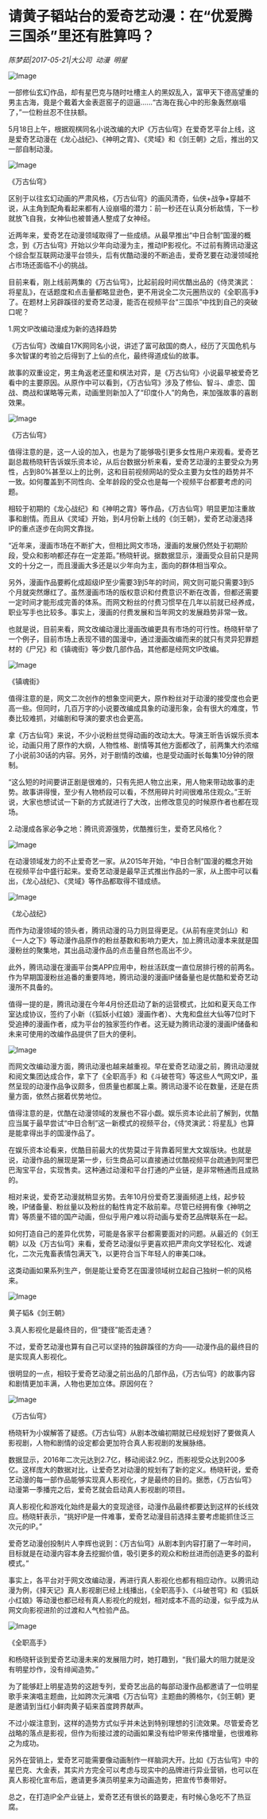 # 请黄子韬站台的爱奇艺动漫：在“优爱腾三国杀”里还有胜算吗？

*陈梦茹|2017-05-21|大公司 
                                                动漫 
                                                明星*

![Image](http://static.ylzbl.com/uploads/ueditor/php/upload/image/20170615/1497517671856086.jpeg)

一部修仙玄幻作品，却有星巴克与随时吐槽主人的黑奴乱入，富甲天下德高望重的男主古海，竟是个戴着大金表逛窑子的逗逼......“古海在我心中的形象轰然崩塌了，”一位粉丝忍不住扶额。

5月18日上午，根据观棋同名小说改编的大IP《万古仙穹》在爱奇艺平台上线，这是爱奇艺动漫在《龙心战纪》、《神明之胄》、《灵域》和《剑王朝》之后，推出的又一部自制动漫。

![Image](http://p3.pstatp.com/large/28890002dbb3e076f1cf)

《万古仙穹》

区别于以往玄幻动画的严肃风格，《万古仙穹》的画风清奇，仙侠+战争+穿越不说，从主角到配角看起来都有人设崩塌的潜力：前一秒还在认真分析敌情，下一秒就放飞自我，女神仙也被普通人整成了女神经。

近两年来，爱奇艺在动漫领域取得了一些成绩。从最早推出“中日合制”国漫的概念，到《万古仙穹》开始以少年向动漫为主，推动IP影视化。不过前有腾讯动漫这个综合型互联网动漫平台领头，后有优酷动漫的不断追击，爱奇艺要在动漫领域抢占市场还面临不小的挑战。

目前来看，刚上线前两集的《万古仙穹》，比起前段时间优酷出品的《侍灵演武：将星乱》，在话题度和点击量都略显逊色，更不用说全二次元圈热议的《全职高手》了。在题材上另辟蹊径的爱奇艺动漫，能否在视频平台“三国杀”中找到自己的突破口呢？

1.网文IP改编动漫成为新的选择趋势

《万古仙穹》改编自17K网同名小说，讲述了富可敌国的商人，经历了灭国危机与多次智谋的考验之后得到了上仙的点化，最终得道成仙的故事。

故事的双重设定，男主角返老还童和棋法对弈，是《万古仙穹》小说最早被爱奇艺看中的主要原因。从原作中可以看到，《万古仙穹》涉及了修仙、智斗、虐恋、国战、商战和谋略等元素，动画里则新加入了“印度仆人”的角色，来加强故事的喜剧效果。

![Image](http://p1.pstatp.com/large/26f200048370a6a68541)

《万古仙穹》

值得注意的是，这一人设的加入，也是为了能够吸引更多女性用户来观看。爱奇艺副总裁杨晓轩告诉娱乐资本论，从后台数据分析来看，爱奇艺动漫的主要受众为男性，占到80%甚至以上的比例，这和目前视频网站的受众主要为女性的趋势并不一致。如何覆盖到不同性向、全年龄段的受众也是每一个视频平台都要考虑的问题。

相较于初期的《龙心战纪》和《神明之胄》等作品，《万古仙穹》明显更加注重故事和剧情。而且从《灵域》开始，到4月份新上线的《剑王朝》，爱奇艺动漫选择IP的重点逐步在向网文靠拢。

“近年来，漫画市场在不断扩大，但相比网文市场，漫画的发展仍然处于初期阶段，受众和影响都还存在一定差距。”杨晓轩说。据数据显示，漫画受众目前只是网文的十分之一，而且漫画大多还是以少年向为主，面向的群体相当窄众。

另外，漫画作品要孵化成超级IP至少需要3到5年的时间，网文则可能只需要3到5个月就突然爆红了。虽然漫画市场的版权意识和付费意识不断在改善，但都还需要一定时间才能形成完善的体系。而网文粉丝的付费习惯早在几年以前就已经养成，职业写手也比较多。事实上，漫画的付费发展和当年网文的发展趋势非常一致。

也就是说，目前来看，网文改编动漫比漫画改编更具有市场的可行性。杨晓轩举了一个例子，目前市场上表现不错的国漫中，通过漫画改编而来的就只有灵异犯罪题材的《尸兄》和《镇魂街》等少数几部作品，其他都是经网文IP改编。

![Image](http://p9.pstatp.com/large/288c00023a0328c12e80)

《镇魂街》

值得注意的是，网文二次创作的想象空间更大，原作粉丝对于动漫的接受度也会更高一些。但同时，几百万字的小说要改编成具象的动漫形象，会有很大的难度，节奏比较难抓，对编剧和导演的要求也会更高。

拿《万古仙穹》来说，不少小说粉丝觉得动画的改动太大。导演王昕告诉娱乐资本论，动画只用了原作的大纲，人物性格、剧情等其他方面都改了，前两集大约浓缩了小说前30话的内容。另外，对于剧情的改编，也是受动画时长每集10分钟的限制。

“这么短的时间要讲正剧是很难的，只有先把人物立出来，用人物来带动故事的走势。故事讲得慢，至少有人物桥段可以看，不然用碎片时间很难吊住观众。”王昕说，大家也想试试一下新的方式就进行了大改，出修改意见的时候原作者也都在现场。

2.动漫成各家必争之地：腾讯资源强势，优酷推衍生，爱奇艺风格化？

![Image](http://p9.pstatp.com/large/288800023cf0409c5241)

在动漫领域发力的不止爱奇艺一家。从2015年开始，“中日合制”国漫的概念开始在视频平台中盛行起来。爱奇艺动漫是最早正式推出作品的一家，从上图中可以看出，《龙心战纪》、《灵域》等作品都取得不错成绩。

![Image](http://p3.pstatp.com/large/288800023cf284f08409)

《龙心战纪》

而作为动漫领域的领头者，腾讯动漫的马力则显得更足。《从前有座灵剑山》和《一人之下》等动漫作品原作的粉丝基数和影响力更大，加上腾讯动漫本来就是国漫粉丝的聚集地，其出品动漫作品的点击量自然也高出不少。

此外，腾讯动漫在漫画平台类APP应用中，粉丝活跃度一直位居排行榜的前两名。作为早期国漫粉丝追番的重要阵地，腾讯动漫的漫画IP储备量也是优酷和爱奇艺动漫所不具备的。

值得一提的是，腾讯动漫在今年4月份还启动了新的运营模式，比如和夏天岛工作室达成协议，签约了小新（《狐妖小红娘》漫画作者）、大鬼和盘丝大仙等7位时下受追捧的漫画作者，成为平台的独家签约作者。这无疑为腾讯动漫的漫画IP储备和未来可使用的改编作品提供了巨大的便利。

![Image](http://p1.pstatp.com/large/26f20004837373e515c8)

而网文改编动漫方面，腾讯动漫也越来越重视。早在爱奇艺动漫之前，腾讯动漫就和阅文集团达成合作，拿下了《全职高手》和《斗破苍穹》等这些人气网文IP，虽然呈现的动漫作品争议颇多，但质量也都属上乘。腾讯动漫不论在数量，还是在质量方面，依然占据着优势地位。

值得注意的是，优酷在动漫领域的发展也不容小觑。娱乐资本论此前了解到，优酷应当属于最早尝试“中日合制”这一新模式的视频平台，《侍灵演武：将星乱》也算是能拿得出手的国漫作品了。

在娱乐资本论看来，优酷目前最大的优势莫过于背靠着阿里大文娱版块。也就是说，动漫作品的展现是第一步，衍生商品可以直接通过优酷视频平台疏通到阿里巴巴淘宝平台，实现售卖。这种通过动漫和平台打通的产业链，是非常畅通而且成熟的。

相对来说，爱奇艺动漫就稍显劣势。去年10月份爱奇艺漫画频道上线，起步较晚，IP储备量、粉丝量以及粉丝的黏性肯定不敌前辈。尽管已经拥有像《神明之胄》等质量不错的国产动画，但似乎用户难以将动画与爱奇艺品牌联系在一起。

如何打造自己的差异化优势，可能是各家平台都需要面对的问题。从最近的《剑王朝》以及《万古仙穹》来看，爱奇艺动漫似乎更喜欢把严肃向文学轻松化、戏谑化，二次元鬼畜表情包满天飞，以更符合当下年轻人的审美口味。

这类动画如果系列生产，倒是能让爱奇艺在国漫领域树立起自己独树一帜的风格来。

![Image](http://p1.pstatp.com/large/26ec00047d88f285375a)

黄子韬&《剑王朝》

3.真人影视化是最终目的，但“捷径”能否走通？

不过，爱奇艺动漫也算有自己可以坚持的独辟蹊径的方向——动漫作品的最终目的是实现真人影视化。

很明显的一点，相较于爱奇艺动漫之前出品的几部作品，《万古仙穹》的故事内容和剧情更加丰满，人物也更加立体。原因何在？

![Image](http://p1.pstatp.com/large/288c00023a05fca8fd9c)

《万古仙穹》

杨晓轩为小娱解答了疑惑。《万古仙穹》从剧本改编初期就已经规划好了要做真人影视剧，人物和剧情的设定都会更加符合真人影视剧的发展脉络。

数据显示，2016年二次元达到2.7亿，移动阅读2.9亿，而影视受众达到200多亿。这样庞大的数据对比，让爱奇艺对动漫的规划有了新的定义。杨晓轩说，爱奇艺动漫的每一部作品能够实现真人影视化，才是最终的目的。据悉，《万古仙穹》动漫第一季播完之后，爱奇艺就会启动真人影视剧的项目。

真人影视化和游戏化始终是最大的变现途径，动漫作品最终都要达到这样的长线效应。杨晓轩表示，“挑好IP是一件难事，爱奇艺动漫目前选择主要考虑能抓住泛三次元的IP。”

爱奇艺动漫创投制片人李辉也说到：《万古仙穹》从剧本到内容打磨了一年时间，目标就是在动漫内容本身去挖掘价值，吸引更多的观众和粉丝进而创造更多的盈利模式。”

事实上，各平台对于网文改编动漫，再进行真人影视化也都有相应动作。以腾讯动漫为例，《择天记》真人影视剧已经上线播出，《全职高手》、《斗破苍穹》和《狐妖小红娘》等动漫也都已经有真人影视化的规划，相对成本不高的动漫，似乎成为从网文向影视进阶的过渡和人气检验产品。

![Image](http://p1.pstatp.com/large/288c00023a0434d00809)

《全职高手》

和杨晓轩谈到爱奇艺动漫未来的发展阻力时，她打趣到，“我们最大的阻力就是没有明星炒作，没有绯闻造势。”

为了能够赶上明星造势的这趟专列，爱奇艺出品的每部动漫作品都邀请了一位明星歌手来演唱主题曲，比如跨次元演唱《万古仙穹》主题曲的腾格尔，《剑王朝》更是邀请到当红小鲜肉黄子韬来首度跨界献声。

不过小娱注意到，这样的造势方式似乎并未达到特别理想的引流效果。尽管爱奇艺战略的落点是影视，但作为衔接过渡的动画如果没有给IP带来传播增量，也很难称之为成功。

另外在营销上，爱奇艺可能需要像动画制作一样脑洞大开。比如《万古仙穹》中的星巴克、大金表，其实片方完全可以考虑与现实中的品牌进行异业营销，也可以在真人影视化宣布后，邀请更多演员明星来为动画造势，把宣传节奏带好。

总之，在打造IP全产业链上，爱奇艺还有很长的路要走，有时候心急吃不了热豆腐。

